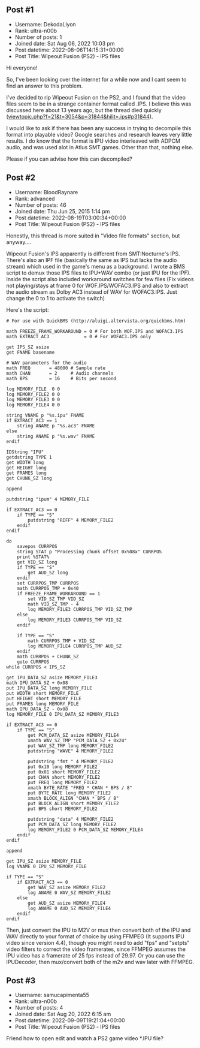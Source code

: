 ## Post #1
- Username: DekodaLiyon
- Rank: ultra-n00b
- Number of posts: 1
- Joined date: Sat Aug 06, 2022 10:03 pm
- Post datetime: 2022-08-06T14:15:31+00:00
- Post Title: Wipeout Fusion (PS2) - IPS files

Hi everyone!

So, I've been looking over the internet for a while now and I cant seem to find an answer to this problem.

I've decided to rip Wipeout Fusion on the PS2, and I found that the video files seem to be in a strange container format called .IPS. I believe this was discussed here about 13 years ago, but the thread died quickly ([viewtopic.php?f=21&t=3054&p=31844&hilit=.ips#p31844](https://forum.xentax.com/viewtopic.php?f=21&t=3054&p=31844&hilit=.ips#p31844)). 

I would like to ask if there has been any success in trying to decompile this format into playable video? Google searches and research leaves very little results. I do know that the format is IPU video interleaved with ADPCM audio, and was used alot in Atlus SMT games. Other than that, nothing else. 

Please if you can advise how this can decompiled?
## Post #2
- Username: BloodRaynare
- Rank: advanced
- Number of posts: 46
- Joined date: Thu Jun 25, 2015 1:14 pm
- Post datetime: 2022-08-19T03:00:34+00:00
- Post Title: Wipeout Fusion (PS2) - IPS files

Honestly, this thread is more suited in "Video file formats" section, but anyway....

Wipeout Fusion's IPS apparently is different from SMT:Nocturne's IPS. There's also an IPF file (basically the same as IPS but lacks the audio stream) which used in the game's menu as a background.
I wrote a BMS script to demux those IPS files to IPU+WAV combo (or just IPU for the IPF). Inside the script also included workaround switches for few files (Fix videos not playing/stays at frame 0 for WOF.IPS/WOFAC3.IPS and also to extract the audio stream as Dolby AC3 instead of WAV for WOFAC3.IPS. Just change the 0 to 1 to activate the switch)

Here's the script:

```
# For use with QuickBMS (http://aluigi.altervista.org/quickbms.htm)

math FREEZE_FRAME_WORKAROUND = 0 # For both WOF.IPS and WOFAC3.IPS
math EXTRACT_AC3             = 0 # For WOFAC3.IPS only

get IPS_SZ asize
get FNAME basename

# WAV parameters for the audio
math FREQ       = 48000 # Sample rate
math CHAN       = 2     # Audio channels
math BPS        = 16    # Bits per second

log MEMORY_FILE  0 0
log MEMORY_FILE2 0 0
log MEMORY_FILE3 0 0
log MEMORY_FILE4 0 0

string VNAME p "%s.ipu" FNAME
if EXTRACT_AC3 == 1
	string ANAME p "%s.ac3" FNAME
else
	string ANAME p "%s.wav" FNAME
endif

IDString "IPU"
getdstring TYPE 1
get WIDTH long
get HEIGHT long
get FRAMES long
get CHUNK_SZ long

append

putdstring "ipum" 4 MEMORY_FILE

if EXTRACT_AC3 == 0
	if TYPE == "S"
		putdstring "RIFF" 4 MEMORY_FILE2
	endif
endif

do
	savepos CURRPOS
	string STAT p "Processing chunk offset 0x%08x" CURRPOS
	print %STAT%
	get VID_SZ long
	if TYPE == "S"
		get AUD_SZ long
	endif
	set CURRPOS_TMP CURRPOS
	math CURRPOS_TMP + 0x40
	if FREEZE_FRAME_WORKAROUND == 1
		set VID_SZ_TMP VID_SZ
		math VID_SZ_TMP - 4
		log MEMORY_FILE3 CURRPOS_TMP VID_SZ_TMP
	else
		log MEMORY_FILE3 CURRPOS_TMP VID_SZ
	endif
	
	if TYPE == "S"
		math CURRPOS_TMP + VID_SZ
		log MEMORY_FILE4 CURRPOS_TMP AUD_SZ
	endif
	math CURRPOS + CHUNK_SZ
	goto CURRPOS
while CURRPOS < IPS_SZ

get IPU_DATA_SZ asize MEMORY_FILE3
math IPU_DATA_SZ + 0x08
put IPU_DATA_SZ long MEMORY_FILE
put WIDTH short MEMORY_FILE
put HEIGHT short MEMORY_FILE
put FRAMES long MEMORY_FILE
math IPU_DATA_SZ - 0x08
log MEMORY_FILE 0 IPU_DATA_SZ MEMORY_FILE3

if EXTRACT_AC3 == 0
	if TYPE == "S"
		get PCM_DATA_SZ asize MEMORY_FILE4
		xmath WAV_SZ_TMP "PCM_DATA_SZ + 0x24"
		put WAV_SZ_TMP long MEMORY_FILE2
		putdstring "WAVE" 4 MEMORY_FILE2
		
		putdstring "fmt " 4 MEMORY_FILE2
		put 0x10 long MEMORY_FILE2
		put 0x01 short MEMORY_FILE2
		put CHAN short MEMORY_FILE2
		put FREQ long MEMORY_FILE2
		xmath BYTE_RATE "FREQ * CHAN * BPS / 8"
		put BYTE_RATE long MEMORY_FILE2
		xmath BLOCK_ALIGN "CHAN * BPS / 8"
		put BLOCK_ALIGN short MEMORY_FILE2
		put BPS short MEMORY_FILE2
		
		putdstring "data" 4 MEMORY_FILE2
		put PCM_DATA_SZ long MEMORY_FILE2
		log MEMORY_FILE2 0 PCM_DATA_SZ MEMORY_FILE4
	endif
endif

append

get IPU_SZ asize MEMORY_FILE
log VNAME 0 IPU_SZ MEMORY_FILE

if TYPE == "S"
	if EXTRACT_AC3 == 0
		get WAV_SZ asize MEMORY_FILE2
		log ANAME 0 WAV_SZ MEMORY_FILE2
	else
		get AUD_SZ asize MEMORY_FILE4
		log ANAME 0 AUD_SZ MEMORY_FILE4
	endif
endif

```


Then, just convert the IPU to M2V or mux then convert both of the IPU and WAV directly to your format of choice by using FFMPEG (It supports IPU video since version 4.4), though you might need to add "fps" and "setpts" video filters to correct the video framerates, since FFMPEG assumes the IPU video has a framerate of 25 fps instead of 29.97. Or you can use the IPUDecoder, then mux/convert both of the m2v and wav later with FFMPEG.
## Post #3
- Username: samucapimenta55
- Rank: ultra-n00b
- Number of posts: 4
- Joined date: Sat Aug 20, 2022 6:15 am
- Post datetime: 2022-09-09T19:21:04+00:00
- Post Title: Wipeout Fusion (PS2) - IPS files

Friend how to open edit and watch a PS2 game video *.IPU file?
